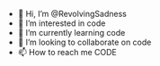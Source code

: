 - 👋 Hi, I’m @RevolvingSadness
- 👀 I’m interested in code
- 🌱 I’m currently learning code
- 💞️ I’m looking to collaborate on code
- 📫 How to reach me CODE
